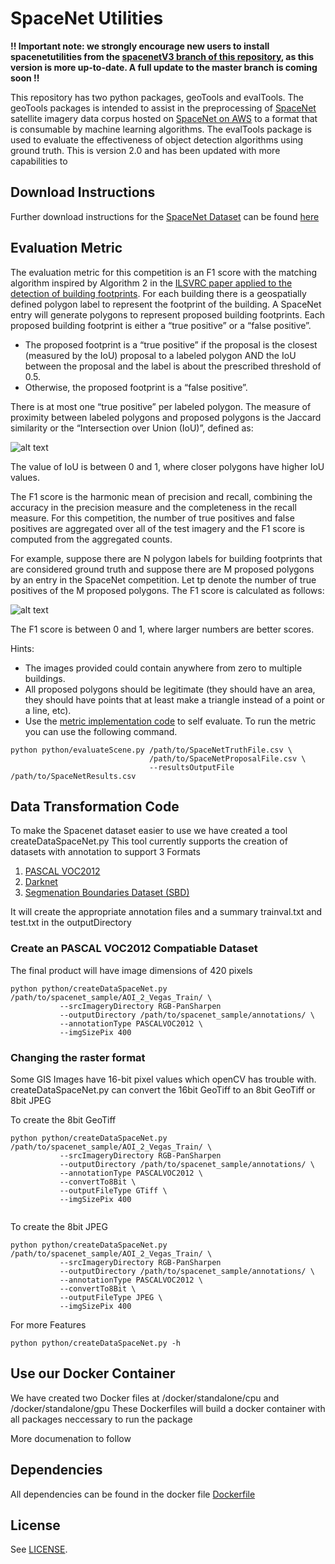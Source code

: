 # SpaceNet Utilities
__!! Important note: we strongly encourage new users to install spacenetutilities from the [spacenetV3 branch of this repository](https://github.com/SpaceNetChallenge/utilities/tree/spacenetV3), as this version is more up-to-date. A full update to the master branch is coming soon !!__

This repository has two python packages, geoTools and evalTools. The geoTools packages is intended to assist in the preprocessing of [SpaceNet](https://spacenetchallenge.github.io/) satellite imagery data corpus hosted on [SpaceNet on AWS](https://aws.amazon.com/public-datasets/spacenet/) to a format that is consumable by machine learning algorithms. The evalTools package is used to evaluate the effectiveness of object detection algorithms using ground truth.
This is version 2.0 and has been updated with more capabilities to 
## Download Instructions

Further download instructions for the [SpaceNet Dataset](https://github.com/SpaceNetChallenge/utilities/tree/master/content/download_instructions) can be found [here](https://github.com/SpaceNetChallenge/utilities/tree/master/content/download_instructions)


## Evaluation Metric
The evaluation metric for this competition is an F1 score with the matching algorithm inspired by Algorithm 2 in the [ILSVRC paper applied to the detection of building footprints](https://arxiv.org/pdf/1409.0575v3.pdf). For each building there is a geospatially defined polygon label to represent the footprint of the building. A SpaceNet entry will generate polygons to represent proposed building footprints.  Each proposed building footprint is either a “true positive” or a “false positive”.

* The proposed footprint is a “true positive” if the proposal is the closest (measured by the IoU) proposal to a labeled polygon AND the IoU between the proposal and the label is about the prescribed threshold of 0.5.
* Otherwise, the proposed footprint is a “false positive”.

There is at most one “true positive” per labeled polygon.
The measure of proximity between labeled polygons and proposed polygons is the Jaccard similarity or the “Intersection over Union (IoU)”, defined as:

![alt text](https://github.com/SpaceNetChallenge/utilities/blob/master/content/IoU.jpg "IoU")

The value of IoU is between 0 and 1, where closer polygons have higher IoU values.

The F1 score is the harmonic mean of precision and recall, combining the accuracy in the precision measure and the completeness in the recall measure. For this competition, the number of true positives and false positives are aggregated over all of the test imagery and the F1 score is computed from the aggregated counts.

For example, suppose there are N polygon labels for building footprints that are considered ground truth and suppose there are M proposed polygons by an entry in the SpaceNet competition.  Let tp denote the number of true positives of the M proposed polygons.  The F1 score is calculated as follows:

![alt text](https://github.com/SpaceNetChallenge/utilities/blob/master/content/F1.jpg "IoU")

The F1 score is between 0 and 1, where larger numbers are better scores.

Hints:
* The images provided could contain anywhere from zero to multiple buildings.
* All proposed polygons should be legitimate (they should have an area, they should have points that at least make a triangle instead of a point or a line, etc).
* Use the [metric implementation code](https://github.com/SpaceNetChallenge/utilities/blob/master/python/evaluateScene.py) to self evaluate.
To run the metric you can use the following command.
```
python python/evaluateScene.py /path/to/SpaceNetTruthFile.csv \
                               /path/to/SpaceNetProposalFile.csv \
                               --resultsOutputFile /path/to/SpaceNetResults.csv
```

## Data Transformation Code

To make the Spacenet dataset easier to use we have created a tool createDataSpaceNet.py
This tool currently supports the creation of datasets with annotation to support 3 Formats
1. [PASCAL VOC2012](http://host.robots.ox.ac.uk/pascal/VOC/)
2. [Darknet](https://pjreddie.com/darknet/yolo/)
3. [Segmenation Boundaries Dataset (SBD)](http://home.bharathh.info/pubs/codes/SBD/download.html)

It will create the appropriate annotation files and a summary trainval.txt and test.txt in the outputDirectory

### Create an PASCAL VOC2012 Compatiable Dataset
The final product will have image dimensions of 420 pixels
```
python python/createDataSpaceNet.py /path/to/spacenet_sample/AOI_2_Vegas_Train/ \
           --srcImageryDirectory RGB-PanSharpen
           --outputDirectory /path/to/spacenet_sample/annotations/ \
           --annotationType PASCALVOC2012 \
           --imgSizePix 400

```
### Changing the raster format
Some GIS Images have 16-bit pixel values which openCV has trouble with.  createDataSpaceNet.py can convert the 16bit GeoTiff to an 8bit GeoTiff or 8bit JPEG 

To create the 8bit GeoTiff
```
python python/createDataSpaceNet.py /path/to/spacenet_sample/AOI_2_Vegas_Train/ \
           --srcImageryDirectory RGB-PanSharpen
           --outputDirectory /path/to/spacenet_sample/annotations/ \
           --annotationType PASCALVOC2012 \
           --convertTo8Bit \
           --outputFileType GTiff \
           --imgSizePix 400
    
```

To create the 8bit JPEG
```
python python/createDataSpaceNet.py /path/to/spacenet_sample/AOI_2_Vegas_Train/ \
           --srcImageryDirectory RGB-PanSharpen
           --outputDirectory /path/to/spacenet_sample/annotations/ \
           --annotationType PASCALVOC2012 \
           --convertTo8Bit \
           --outputFileType JPEG \
           --imgSizePix 400

```

For more Features
```
python python/createDataSpaceNet.py -h

```



## Use our Docker Container
We have created two Docker files at /docker/standalone/cpu and /docker/standalone/gpu
These Dockerfiles will build a docker container with all packages neccessary to run the package

More documenation to follow


## Dependencies
All dependencies can be found in the docker file [Dockerfile](./docker/standalone/gpu/Dockerfile)

## License
See [LICENSE](./LICENSE).
